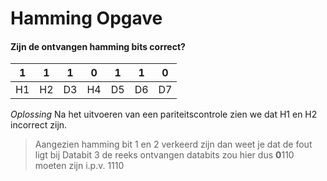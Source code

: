 # Hamming Opgave
#### Zijn de ontvangen hamming bits correct?

| 1  |  1 |  1 |  0 | 1  | 1  |  0 |
|---|---|---|---|---|---|---|
|  H1 |  H2 |  D3 |  H4 |  D5 | D6  | D7  |

*Oplossing*
Na het uitvoeren van een pariteitscontrole zien we dat H1 en H2 incorrect zijn.
> Aangezien hamming bit 1 en 2 verkeerd zijn dan weet je dat de fout ligt bij Databit 3
> de reeks ontvangen databits zou hier dus **0**110 moeten zijn i.p.v. 1110
